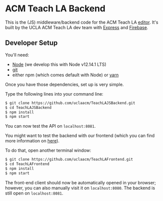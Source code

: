 # ACM Teach LA Backend

This is the (JS) middleware/backend code for the ACM Teach LA [editor](https://editor.uclaacm.com). It's built by the UCLA ACM Teach LA dev team with [Express](https://expressjs.com/) and [Firebase](https://firebase.google.com/).

## Developer Setup

You'll need:

- [Node](https://nodejs.org/en/) (we develop this with Node v12.14.1 LTS)
- [git](https://git-scm.com/)
- either npm (which comes default with Node) or [yarn](https://yarnpkg.com/en/)

Once you have those dependencies, set up is very simple.

Type the following lines into your command line:

```bash
$ git clone https://github.com/uclaacm/TeachLAJSBackend.git
$ cd TeachLAJSBackend
$ npm install
$ npm start
```

You can now test the API on `localhost:8081`.

You might want to test the backend with our frontend (which you can find more information on [here](https://github.com/uclaacm/TeachLAFrontend)).

To do that, open another terminal window:

```bash
$ git clone https://github.com/uclaacm/TeachLAFrontend.git
$ cd TeachLAFrontend
$ npm install
$ npm start
```

The front-end client should now be automatically opened in your browser; however, you can also manually visit it on `localhost:8080`. The backend is still open on `localhost:8081`.
